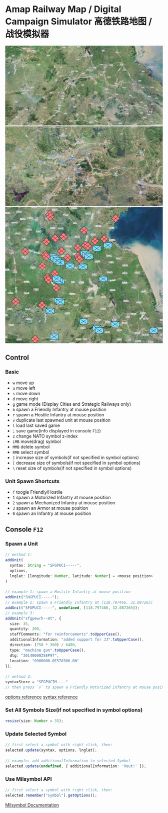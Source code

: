 # Amap Railway Map / Digital Campaign Simulator 高德铁路地图 / 战役模拟器

![](./assets/screenshot1.jpg)
![](./assets/screenshot2.jpg)
![](./assets/screenshot3.jpg)

## Control

### Basic

- `w` move up
- `a` move left
- `s` move down
- `d` move right
- `g` game mode (Display Cities and Strategic Railways only)
- `b` spawn a Friendly Infantry at mouse position
- `r` spawn a Hostile Infantry at mouse position
- `v` duplicate last spawned unit at mouse position
- `l` load last saved game
- `;` save game(info displayed in console `F12`)
- `z` change NATO symbol z-index
- `LMB` move(drag) symbol
- `MMB` delete symbol
- `RMB` select symbol
- `]` increase size of symbols(if not specified in symbol options)
- `[` decrease size of symbols(if not specified in symbol options)
- `\` reset size of symbols(if not specified in symbol options)

### Unit Spawn Shortcuts

- `f` toogle Friendly/Hostile
- `1` spawn a Motorized Infantry at mouse position
- `2` spawn a Mechanized Infantry at mouse position
- `3` spawn an Armor at mouse position
- `0` spawn an Infantry at mouse position

## Console `F12`

### Spawn a Unit

```ts
// method 1:
addUnit(
  syntax: String = "SFGPUCI-----",
  options,
  lnglat: [longitude: Number, latitude: Number] = <mouse position>
)

// example 1: spawn a Hostile Infantry at mouse position
addUnit("SHGPUCI-----");
// example 2: spawn a Friendly Infantry at (118.797466, 32.087265)
addUnit("SFGPUCI-----", undefined, [118.797466, 32.087265]);
// example 3:
addUnit("sfgpewrh--mt", {
  size: 35,
  quantity: 200,
  staffComments: "for reinforcements".toUpperCase(),
  additionalInformation: "added support for JJ".toUpperCase(),
  direction: (750 * 360) / 6400,
  type: "machine gun".toUpperCase(),
  dtg: "30140000ZSEP97",
  location: "0900000.0E570306.0N"
});

// method 2:
syntaxStore = "SFGPUCIM----"
// then press `v` to spawn a Friendly Motorized Infantry at mouse position
```

[options reference](https://www.spatialillusions.com/milsymbol/docs/index.html#mssymbolarg1-arg2--argn)
[syntax reference](https://spatialillusions.com/unitgenerator/)

### Set All Symbols Size(if not specified in symbol options)

```ts
resize(size: Number = 35);
```

### Update Selected Symbol

```ts
// first select a symbol with right click, then:
selected.update(syntax, options, lnglat);

// example: add additionalInformation to selected Symbol
selected.update(undefined, { additionalInformation: 'Rout!' });
```

### Use Milsymbol API

```ts
// first select a symbol with right click, then:
selected.remember("symbol").getOptions();
```

[Milsymbol Documentation](https://www.spatialillusions.com/milsymbol/docs/index.html)
